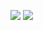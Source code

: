 ![](https://github-readme-stats.vercel.app/api?username=englishta)
![](https://github-readme-stats.vercel.app/api/top-langs/?username=englishta)